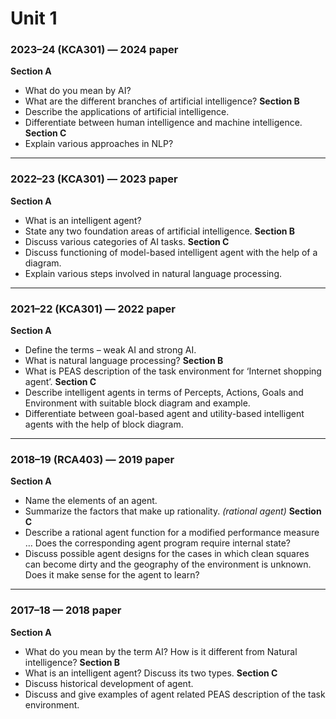 # Unit 1 


### 2023–24 (KCA301) — **2024 paper**

 **Section A**
- What do you mean by AI?
- What are the different branches of artificial intelligence?
  **Section B**
- Describe the applications of artificial intelligence.
- Differentiate between human intelligence and machine intelligence.
  **Section C**
- Explain various approaches in NLP?

---

### 2022–23 (KCA301) — **2023 paper**

  **Section A**
- What is an intelligent agent?
- State any two foundation areas of artificial intelligence.
  **Section B**
- Discuss various categories of AI tasks.
  **Section C**
- Discuss functioning of model-based intelligent agent with the help of a diagram.
- Explain various steps involved in natural language processing.

---

### 2021–22 (KCA301) — **2022 paper**

  **Section A**
- Define the terms – weak AI and strong AI.
- What is natural language processing?
  **Section B**
- What is PEAS description of the task environment for ‘Internet shopping agent’.
  **Section C**
- Describe intelligent agents in terms of Percepts, Actions, Goals and Environment with suitable block diagram and example.
- Differentiate between goal-based agent and utility-based intelligent agents with the help of block diagram.

---

### 2018–19 (RCA403) — **2019 paper**

  **Section A**
- Name the elements of an agent.
- Summarize the factors that make up rationality. _(rational agent)_
  **Section C**
- Describe a rational agent function for a modified performance measure … Does the corresponding agent program require internal state?
- Discuss possible agent designs for the cases in which clean squares can become dirty and the geography of the environment is unknown. Does it make sense for the agent to learn?

---

### 2017–18 — **2018 paper**

  **Section A**
- What do you mean by the term AI? How is it different from Natural intelligence?
  **Section B**
- What is an intelligent agent? Discuss its two types.
  **Section C**
- Discuss historical development of agent.
- Discuss and give examples of agent related PEAS description of the task environment.
